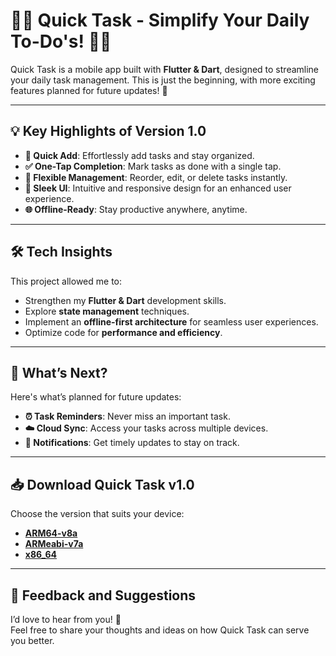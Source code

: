 # 📱✨ Quick Task - Simplify Your Daily To-Do's! 🚀✅  

Quick Task is a mobile app built with **Flutter & Dart**, designed to streamline your daily task management. This is just the beginning, with more exciting features planned for future updates! 🎉  

---

## 💡 Key Highlights of Version 1.0  

- **📌 Quick Add**: Effortlessly add tasks and stay organized.  
- **✅ One-Tap Completion**: Mark tasks as done with a single tap.  
- **🔄 Flexible Management**: Reorder, edit, or delete tasks instantly.  
- **🎨 Sleek UI**: Intuitive and responsive design for an enhanced user experience.  
- **🌐 Offline-Ready**: Stay productive anywhere, anytime.  

---

## 🛠️ Tech Insights  

This project allowed me to:  
- Strengthen my **Flutter & Dart** development skills.  
- Explore **state management** techniques.  
- Implement an **offline-first architecture** for seamless user experiences.  
- Optimize code for **performance and efficiency**.  

---

## 🎯 What’s Next?  

Here's what’s planned for future updates:  
- **⏰ Task Reminders**: Never miss an important task.  
- **☁️ Cloud Sync**: Access your tasks across multiple devices.  
- **🔔 Notifications**: Get timely updates to stay on track.  

---

## 📥 Download Quick Task v1.0  

Choose the version that suits your device:  
- [**ARM64-v8a**](https://lnkd.in/ghGTdyah)  
- [**ARMeabi-v7a**](https://lnkd.in/g_aXgUXi)  
- [**x86_64**](https://lnkd.in/g-CpEbV5)  

---

## 🤝 Feedback and Suggestions  

I’d love to hear from you! 💬  
Feel free to share your thoughts and ideas on how Quick Task can serve you better.  

